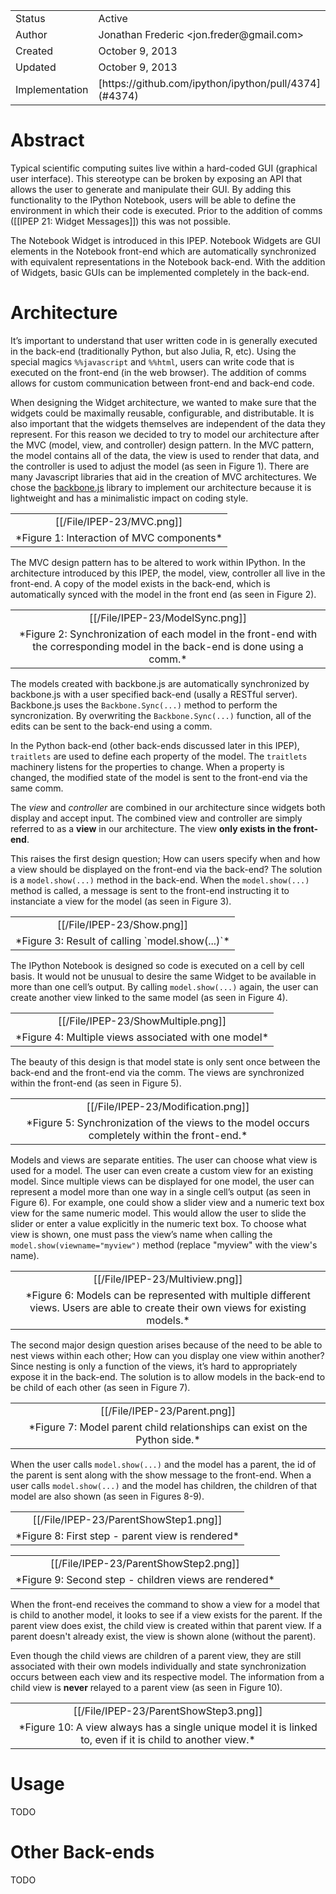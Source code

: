 <table>
<tr><td> Status </td><td> Active </td></tr>
<tr><td> Author </td><td> Jonathan Frederic &lt;jon.freder@gmail.com&gt;</td></tr>
<tr><td> Created </td><td> October 9, 2013</td></tr>
<tr><td> Updated </td><td> October 9, 2013</td></tr>
<tr><td> Implementation </td><td>  [https://github.com/ipython/ipython/pull/4374](#4374) </td></tr>
</table>

# Abstract
Typical scientific computing suites live within a hard-coded GUI (graphical user interface).  This stereotype can be broken by exposing an API that allows the user to generate and manipulate their GUI.  By adding this functionality to the IPython Notebook, users will be able to define the environment in which their code is executed.  Prior to the addition of comms ([[IPEP 21: Widget Messages]]) this was not possible.

The Notebook Widget is introduced in this IPEP.  Notebook Widgets are GUI elements in the Notebook front-end which are automatically synchronized with equivalent representations in the Notebook back-end.  With the addition of Widgets, basic GUIs can be implemented completely in the back-end.

# Architecture
It’s important to understand that user written code in is generally executed in the back-end (traditionally Python, but also Julia, R, etc).  Using the special magics `%%javascript` and `%%html`, users can write code that is executed on the front-end (in the web browser).  The addition of comms allows for custom communication between front-end and back-end code.  

When designing the Widget architecture, we wanted to make sure that the widgets could be maximally reusable, configurable, and distributable.  It is also important that the widgets themselves are independent of the data they represent.  For this reason we decided to try to model our architecture after the MVC (model, view, and controller) design pattern.  In the MVC pattern, the model contains all of the data, the view is used to render that data, and the controller is used to adjust the model (as seen in Figure 1).  There are many Javascript libraries that aid in the creation of MVC architectures.  We chose the [backbone.js](http://backbonejs.org/) library to implement our architecture because it is lightweight and has a minimalistic impact on coding style. 

<center><table><tr><td><center>[[/File/IPEP-23/MVC.png]]  
</center></td></tr><tr><td><center>*Figure 1: Interaction of MVC components*</center></td></tr></table></center>  

The MVC design pattern has to be altered to work within IPython.  In the architecture introduced by this IPEP, the model, view, controller all live in the front-end.  A copy of the model exists in the back-end, which is automatically synced with the model in the front end (as seen in Figure 2).  

<center><table><tr><td><center>[[/File/IPEP-23/ModelSync.png]]  
</center></td></tr><tr><td><center>*Figure 2: Synchronization of each model in the front-end with the corresponding model in the back-end is done using a comm.*</center></td></tr></table></center>  

The models created with backbone.js are automatically synchronized by backbone.js with a user specified back-end (usally a RESTful server).  Backbone.js uses the `Backbone.Sync(...)` method to perform the syncronization. By overwriting the `Backbone.Sync(...)` function, all of the edits can be sent to the back-end using a comm.  

In the Python back-end (other back-ends discussed later in this IPEP), `traitlets` are used to define each property of the model.  The `traitlets` machinery listens for the properties to change.  When a property is changed, the modified state of the model is sent to the front-end via the same comm. 

The *view* and *controller* are combined in our architecture since widgets both display and accept input.  The combined view and controller are simply referred to as a **view** in our architecture.  The view **only exists in the front-end**.  

This raises the first design question; How can users specify when and how a view should be displayed on the front-end via the back-end?  The solution is a `model.show(...)` method in the back-end.  When the `model.show(...)` method is called, a message is sent to the front-end instructing it to instanciate a view for the model (as seen in Figure 3).
 
<center><table><tr><td><center>[[/File/IPEP-23/Show.png]]  
</center></td></tr><tr><td><center>*Figure 3: Result of calling `model.show(...)`*</center></td></tr></table></center>  

The IPython Notebook is designed so code is executed on a cell by cell basis.  It would not be unusual to desire the same Widget to be available in more than one cell’s output.  By calling `model.show(...)` again, the user can create another view linked to the same model (as seen in Figure 4).

<center><table><tr><td><center>[[/File/IPEP-23/ShowMultiple.png]]  
</center></td></tr><tr><td><center>*Figure 4: Multiple views associated with one model*</center></td></tr></table></center>  

The beauty of this design is that model state is only sent once between the back-end and the front-end via the comm.  The views are synchronized within the front-end (as seen in Figure 5).

<center><table><tr><td><center>[[/File/IPEP-23/Modification.png]]  
</center></td></tr><tr><td><center>*Figure 5: Synchronization of the views to the model occurs completely within the front-end.*</center></td></tr></table></center>  

Models and views are separate entities.  The user can choose what view is used for a model.  The user can even create a custom view for an existing model.  Since multiple views can be displayed for one model, the user can represent a model more than one way in a single cell’s output (as seen in Figure 6).  For example, one could show a slider view and a numeric text box view for the same numeric model.  This would allow the user to slide the slider or enter a value explicitly in the numeric text box.  To choose what view is shown, one must pass the view’s name when calling the `model.show(viewname="myview")` method (replace "myview" with the view's name).

<center><table><tr><td><center>[[/File/IPEP-23/Multiview.png]]  
</center></td></tr><tr><td><center>*Figure 6: Models can be represented with multiple different views.  Users are able to create their own views for existing models.*</center></td></tr></table></center>  

The second major design question arises because of the need to be able to nest views within each other; How can you display one view within another?  Since nesting is only a function of the views, it’s hard to appropriately expose it in the back-end.  The solution is to allow models in the back-end to be child of each other (as seen in Figure 7). 

<center><table><tr><td><center>[[/File/IPEP-23/Parent.png]]  
</center></td></tr><tr><td><center>*Figure 7: Model parent child relationships can exist on the Python side.*</center></td></tr></table></center>  

When the user calls `model.show(...)` and the model has a parent, the id of the parent is sent along with the show message to the front-end.  When a user calls `model.show(...)` and the model has children, the children of that model are also shown (as seen in Figures 8-9).  

<center><table><tr><td><center>[[/File/IPEP-23/ParentShowStep1.png]]  
</center></td></tr><tr><td><center>*Figure 8: First step - parent view is rendered*</center></td></tr></table></center>  

<center><table><tr><td><center>[[/File/IPEP-23/ParentShowStep2.png]]  
</center></td></tr><tr><td><center>*Figure 9: Second step - children views are rendered*</center></td></tr></table></center>  

When the front-end receives the command to show a view for a model that is child to another model, it looks to see if a view exists for the parent.  If the parent view does exist, the child view is created within that parent view.  If a parent doesn't already exist, the view is shown alone (without the parent).  

Even though the child views are children of a parent view, they are still associated with their own models individually and state synchronization occurs between each view and its respective model.  The information from a child view is **never** relayed to a parent view (as seen in Figure 10).

<center><table><tr><td><center>[[/File/IPEP-23/ParentShowStep3.png]]  
</center></td></tr><tr><td><center>*Figure 10: A view always has a single unique model it is linked to, even if it is child to another view.*</center></td></tr></table></center>  

# Usage
TODO

# Other Back-ends
TODO